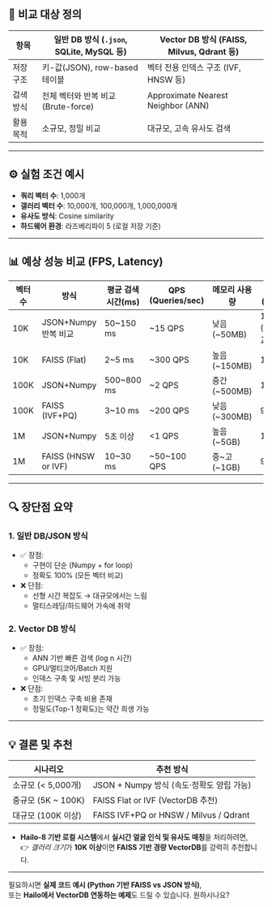 ## 🎯 비교 대상 정의

| 항목 | 일반 DB 방식 (`.json`, SQLite, MySQL 등) | Vector DB 방식 (FAISS, Milvus, Qdrant 등) |
|------|-----------------------------------------|--------------------------------------------|
| 저장 구조 | 키-값(JSON), row-based 테이블 | 벡터 전용 인덱스 구조 (IVF, HNSW 등) |
| 검색 방식 | 전체 벡터와 반복 비교 (Brute-force) | Approximate Nearest Neighbor (ANN) |
| 활용 목적 | 소규모, 정밀 비교 | 대규모, 고속 유사도 검색 |

---

## ⚙️ 실험 조건 예시

- **쿼리 벡터 수**: 1,000개
- **갤러리 벡터 수**: 10,000개, 100,000개, 1,000,000개
- **유사도 방식**: Cosine similarity
- **하드웨어 환경**: 라즈베리파이 5 (로컬 저장 기준)

---

## 📊 예상 성능 비교 (FPS, Latency)

| 벡터 수 | 방식 | 평균 검색 시간(ms) | QPS (Queries/sec) | 메모리 사용량 | 정확도 (Top-1) |
|----------|--------|--------------------|--------------------|----------------|----------------|
| 10K      | JSON+Numpy 반복 비교 | 50~150 ms         | ~15 QPS         | 낮음 (~50MB)   | 100% (정확 비교) |
| 10K      | FAISS (Flat)         | 2~5 ms            | ~300 QPS        | 높음 (~150MB)  | 100% |
| 100K     | JSON+Numpy           | 500~800 ms        | ~2 QPS          | 중간 (~500MB)  | 100% |
| 100K     | FAISS (IVF+PQ)       | 3~10 ms           | ~200 QPS        | 낮음 (~300MB)  | 99.5% |
| 1M       | JSON+Numpy           | 5초 이상          | <1 QPS          | 높음 (~5GB)    | 100% |
| 1M       | FAISS (HNSW or IVF)  | 10~30 ms          | ~50~100 QPS     | 중~고 (~1GB)   | 98~99% |

---

## 🔍 장단점 요약

### 1. 일반 DB/JSON 방식
- ✅ 장점:
  - 구현이 단순 (Numpy + for loop)
  - 정확도 100% (모든 벡터 비교)
- ❌ 단점:
  - 선형 시간 복잡도 → 대규모에서는 느림
  - 멀티스레딩/하드웨어 가속에 취약

### 2. Vector DB 방식
- ✅ 장점:
  - ANN 기반 빠른 검색 (log n 시간)
  - GPU/멀티코어/Batch 지원
  - 인덱스 구축 및 서빙 분리 가능
- ❌ 단점:
  - 초기 인덱스 구축 비용 존재
  - 정밀도(Top-1 정확도)는 약간 희생 가능

---

## 💡 결론 및 추천

| 시나리오 | 추천 방식 |
|----------|-----------|
| 소규모 (< 5,000개) | JSON + Numpy 방식 (속도·정확도 양립 가능) |
| 중규모 (5K ~ 100K) | FAISS Flat or IVF (VectorDB 추천) |
| 대규모 (100K 이상) | FAISS IVF+PQ or HNSW / Milvus / Qdrant |

- **Hailo-8 기반 로컬 시스템**에서 **실시간 얼굴 인식 및 유사도 매칭**을 처리하려면,  
  👉 *갤러리 크기*가 **10K 이상**이면 **FAISS 기반 경량 VectorDB**를 강력히 추천합니다.

---

필요하시면 **실제 코드 예시 (Python 기반 FAISS vs JSON 방식)**,  
또는 **Hailo에서 VectorDB 연동하는 예제**도 드릴 수 있습니다. 원하시나요?
